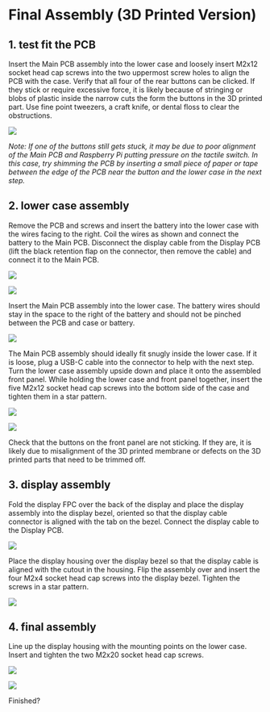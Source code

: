 # Final Assembly (3D Printed Version)

## 1. test fit the PCB

Insert the Main PCB assembly into the lower case and loosely insert M2x12 socket head cap screws into the two uppermost screw holes to align the PCB with the case. Verify that all four of the rear buttons can be clicked. If they stick or require excessive force, it is likely because of stringing or blobs of plastic inside the narrow cuts the form the buttons in the 3D printed part. Use fine point tweezers, a craft knife, or dental floss to clear the obstructions.

![](images/pcb_test_fit.jpg)

*Note: If one of the buttons still gets stuck, it may be due to poor alignment of the Main PCB and Raspberry Pi putting pressure on the tactile switch. In this case, try shimming the PCB by inserting a small piece of paper or tape between the edge of the PCB near the button and the lower case in the next step.*

## 2. lower case assembly

Remove the PCB and screws and insert the battery into the lower case with the wires facing to the right. Coil the wires as shown and connect the battery to the Main PCB. Disconnect the display cable from the Display PCB (lift the black retention flap on the connector, then remove the cable) and connect it to the Main PCB.

![](images/lower_case_battery_1.jpg)

![](images/lower_case_battery_2.jpg)

Insert the Main PCB assembly into the lower case. The battery wires should stay in the space to the right of the battery and should not be pinched between the PCB and case or battery.

![](images/lower_case_pcb.jpg)

The Main PCB assembly should ideally fit snugly inside the lower case. If it is loose, plug a USB-C cable into the connector to help with the next step. Turn the lower case assembly upside down and place it onto the assembled front panel. While holding the lower case and front panel together, insert the five M2x12 socket head cap screws into the bottom side of the case and tighten them in a star pattern.

![](images/lower_case_screws.jpg)

![](images/lower_case_asm.jpg)

Check that the buttons on the front panel are not sticking. If they are, it is likely due to misalignment of the 3D printed membrane or defects on the 3D printed parts that need to be trimmed off.

## 3. display assembly

Fold the display FPC over the back of the display and place the display assembly into the display bezel, oriented so that the display cable connector is aligned with the tab on the bezel. Connect the display cable to the Display PCB.

![](images/display_bezel.jpg)

Place the display housing over the display bezel so that the display cable is aligned with the cutout in the housing. Flip the assembly over and insert the four M2x4 socket head cap screws into the display bezel. Tighten the screws in a star pattern.

![](images/display_housing_asm.jpg)

## 4. final assembly

Line up the display housing with the mounting points on the lower case. Insert and tighten the two M2x20 socket head cap screws.

![](images/display_housing_screws.jpg)

![](images/3dp_case_finished.jpg)

Finished?
